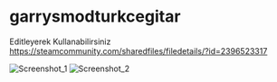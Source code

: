 # garrysmodturkcegitar
Editleyerek Kullanabilirsiniz
https://steamcommunity.com/sharedfiles/filedetails/?id=2396523317



![Screenshot_1](https://user-images.githubusercontent.com/69609561/112620667-e3bc9880-8e39-11eb-971a-80940e61d50c.png)
![Screenshot_2](https://user-images.githubusercontent.com/69609561/112620670-e4edc580-8e39-11eb-9ed2-c3161443136c.png)

